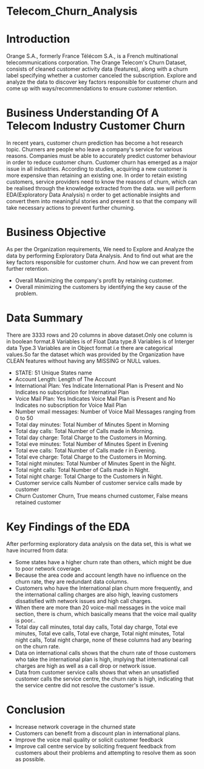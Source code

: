 # Telecom_Churn_Analysis
# Introduction
Orange S.A., formerly France Télécom S.A., is a French multinational telecommunications corporation. The Orange Telecom's Churn Dataset, consists of cleaned customer activity data (features), along with a churn label specifying whether a customer canceled the subscription.
Explore and analyze the data to discover key factors responsible for customer churn and come up with ways/recommendations to ensure customer retention.
# Business Understanding Of A Telecom Industry Customer Churn
In recent years, customer churn prediction has become a hot research topic. Churners are people who leave a company's service for various reasons.
Companies must be able to accurately predict customer behaviour in order to reduce customer churn. Customer churn has emerged as a major issue in all industries. According to studies, acquiring a new customer is more expensive than retaining an existing one.
In order to retain existing customers, service providers need to know the reasons of churn, which can be realised through the knowledge extracted from the data.
we will perform EDA(Exploratory Data Analysis) n order to get actionable insights and convert them into meaningful stories and present it so that the company will take necessary actions to prevent further churning.
# Business Objective
As per the Organization requirements, We need to Explore and Analyze the data by performing Exploratory Data Analysis. And to find out what are the key factors responsible for customer churn. And how we can prevent from further retention.
* Overall Maximizing the company's profit by retaining customer.
* Overall minimizing the customers by identifying the key cause of the problem.
# Data Summary
There are 3333 rows and 20 columns in above dataset.Only one column is in boolean format.8 Variables is of Float Data type.8 Variables is of Interger data Type.3 Variables are in Object format i.e there are categorical values.So far the dataset which was provided by the Organization have CLEAN features without having any MISSING or NULL values.
* STATE: 51 Unique States name
* Account Length: Length of The Account
* International Plan: Yes Indicate International Plan is Present and No Indicates no subscription for Internatinal Plan
* Voice Mail Plan: Yes Indicates Voice Mail Plan is Present and No Indicates no subscription for Voice Mail Plan
* Number vmail messages: Number of Voice Mail Messages ranging from 0 to 50
* Total day minutes: Total Number of Minutes Spent in Morning
* Total day calls: Total Number of Calls made in Morning.
* Total day charge: Total Charge to the Customers in Morning.
* Total eve minutes: Total Number of Minutes Spent in Evening
* Total eve calls: Total Number of Calls made r in Evening.
* Total eve charge: Total Charge to the Customers in Morning.
* Total night minutes: Total Number of Minutes Spent in the Night.
* Total night calls: Total Number of Calls made in Night.
* Total night charge: Total Charge to the Customers in Night.
* Customer service calls Number of customer service calls made by customer
* Churn Customer Churn, True means churned customer, False means retained customer
# Key Findings of the EDA
After performing exploratory data analysis on the data set, this is what we have incurred from data:
* Some states have a higher churn rate than others, which might be due to poor network coverage.
* Because the area code and account length have no influence on the churn rate, they are redundant data columns.
* Customers who have the International plan churn more frequently, and the international calling charges are also high, leaving customers dissatisfied with network issues and high call charges.
* When there are more than 20 voice-mail messages in the voice mail section, there is churn, which basically means that the voice mail quality is poor..
* Total day call minutes, total day calls, Total day charge, Total eve minutes, Total eve calls, Total eve charge, Total night minutes, Total night calls, Total night charge, none of these columns had any bearing on the churn rate.
* Data on international calls shows that the churn rate of those customers who take the international plan is high, implying that international call charges are high as well as a call drop or network issue.
* Data from customer service calls shows that when an unsatisfied customer calls the service centre, the churn rate is high, indicating that the service centre did not resolve the customer's issue.
# Conclusion
* Increase network coverage in the churned state
* Customers can benefit from a discount plan in international plans.
* Improve the voice mail quality or solicit customer feedback
* Improve call centre service by soliciting frequent feedback from customers about their problems and attempting to resolve them as soon as possible.








